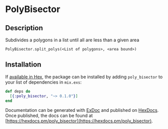 # PolyBisector

## Description

Subdivides a polygons in a list until all are less than a given area

`PolyBisector.split_polys(<List of polygons>, <area bound>)`

## Installation

If [available in Hex](https://hex.pm/docs/publish), the package can be installed
by adding `poly_bisector` to your list of dependencies in `mix.exs`:

```elixir
def deps do
  [{:poly_bisector, "~> 0.1.0"}]
end
```

Documentation can be generated with [ExDoc](https://github.com/elixir-lang/ex_doc)
and published on [HexDocs](https://hexdocs.pm). Once published, the docs can
be found at [https://hexdocs.pm/poly_bisector](https://hexdocs.pm/poly_bisector).

